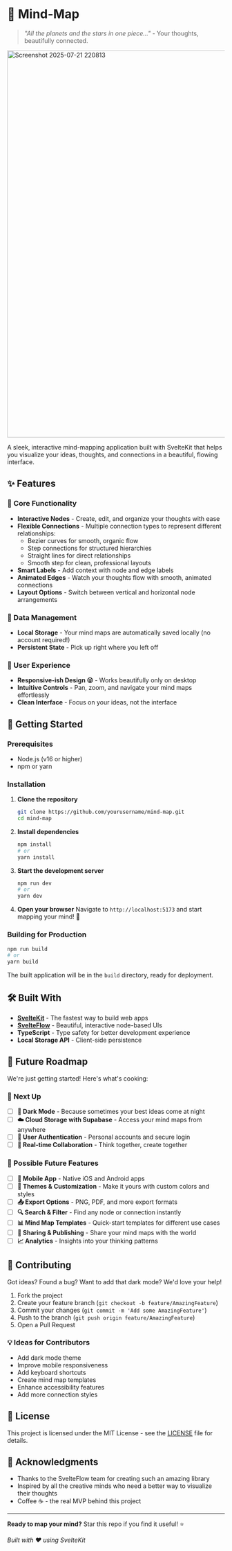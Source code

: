 # 🧠 Mind-Map

> *"All the planets and the stars in one piece..."* - Your thoughts, beautifully connected.
<img width="1903" height="894" alt="Screenshot 2025-07-21 220813" src="https://github.com/user-attachments/assets/e69140ef-c08c-4a5d-a7f1-69a426716f32" />

A sleek, interactive mind-mapping application built with SvelteKit that helps you visualize your ideas, thoughts, and connections in a beautiful, flowing interface.

## ✨ Features

### 🎯 Core Functionality
- **Interactive Nodes** - Create, edit, and organize your thoughts with ease
- **Flexible Connections** - Multiple connection types to represent different relationships:
  - Bezier curves for smooth, organic flow
  - Step connections for structured hierarchies  
  - Straight lines for direct relationships
  - Smooth step for clean, professional layouts
- **Smart Labels** - Add context with node and edge labels
- **Animated Edges** - Watch your thoughts flow with smooth, animated connections
- **Layout Options** - Switch between vertical and horizontal node arrangements

### 💾 Data Management
- **Local Storage** - Your mind maps are automatically saved locally (no account required!)
- **Persistent State** - Pick up right where you left off


### 🎨 User Experience
- **Responsive-ish Design 😜** - Works beautifully only on desktop
- **Intuitive Controls** - Pan, zoom, and navigate your mind maps effortlessly
- **Clean Interface** - Focus on your ideas, not the interface

## 🚀 Getting Started

### Prerequisites
- Node.js (v16 or higher)
- npm or yarn

### Installation

1. **Clone the repository**
   ```bash
   git clone https://github.com/yourusername/mind-map.git
   cd mind-map
   ```

2. **Install dependencies**
   ```bash
   npm install
   # or
   yarn install
   ```

3. **Start the development server**
   ```bash
   npm run dev
   # or
   yarn dev
   ```

4. **Open your browser**
   Navigate to `http://localhost:5173` and start mapping your mind! 🎉

### Building for Production

```bash
npm run build
# or
yarn build
```

The built application will be in the `build` directory, ready for deployment.

## 🛠️ Built With

- **[SvelteKit](https://kit.svelte.dev/)** - The fastest way to build web apps
- **[SvelteFlow](https://svelteflow.dev/)** - Beautiful, interactive node-based UIs
- **TypeScript** - Type safety for better development experience
- **Local Storage API** - Client-side persistence

## 🔮 Future Roadmap

We're just getting started! Here's what's cooking:

### 🎯 Next Up
- [ ] **🌙 Dark Mode** - Because sometimes your best ideas come at night
- [ ] **☁️ Cloud Storage with Supabase** - Access your mind maps from anywhere
- [ ] **👤 User Authentication** - Personal accounts and secure login
- [ ] **🤝 Real-time Collaboration** - Think together, create together

### 🚀 Possible Future Features
- [ ] **📱 Mobile App** - Native iOS and Android apps
- [ ] **🎨 Themes & Customization** - Make it yours with custom colors and styles
- [ ] **📤 Export Options** - PNG, PDF, and more export formats
- [ ] **🔍 Search & Filter** - Find any node or connection instantly
- [ ] **📊 Mind Map Templates** - Quick-start templates for different use cases
- [ ] **🔗 Sharing & Publishing** - Share your mind maps with the world
- [ ] **📈 Analytics** - Insights into your thinking patterns

## 🤝 Contributing

Got ideas? Found a bug? Want to add that dark mode? We'd love your help!

1. Fork the project
2. Create your feature branch (`git checkout -b feature/AmazingFeature`)
3. Commit your changes (`git commit -m 'Add some AmazingFeature'`)
4. Push to the branch (`git push origin feature/AmazingFeature`)
5. Open a Pull Request

### 💡 Ideas for Contributors
- Add dark mode theme
- Improve mobile responsiveness
- Add keyboard shortcuts
- Create mind map templates
- Enhance accessibility features
- Add more connection styles

## 📝 License

This project is licensed under the MIT License - see the [LICENSE](LICENSE) file for details.

## 🙏 Acknowledgments

- Thanks to the SvelteFlow team for creating such an amazing library
- Inspired by all the creative minds who need a better way to visualize their thoughts
- Coffee ☕ - the real MVP behind this project

---

**Ready to map your mind?** Star this repo if you find it useful! ⭐

*Built with ❤️ using SvelteKit*
